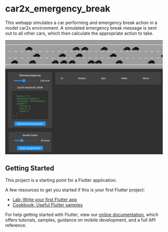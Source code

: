 # car2x_emergency_break

This webapp simulates a car performing and emergency break action in a model car2x environment.
A simulated emergency break message is sent out to all other cars, which then calculate the appropriate action to take.

![preview_screenshot.png](preview_screenshot.png)

## Getting Started

This project is a starting point for a Flutter application.

A few resources to get you started if this is your first Flutter project:

- [Lab: Write your first Flutter app](https://flutter.dev/docs/get-started/codelab)
- [Cookbook: Useful Flutter samples](https://flutter.dev/docs/cookbook)

For help getting started with Flutter, view our
[online documentation](https://flutter.dev/docs), which offers tutorials,
samples, guidance on mobile development, and a full API reference.
